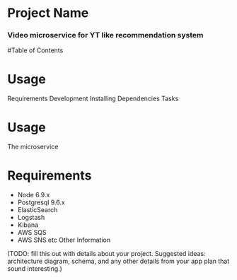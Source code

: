 # Project Name

### Video microservice for YT like recommendation system

#Table of Contents

# Usage
Requirements
Development
Installing Dependencies
Tasks

# Usage

The microservice

# Requirements

* Node 6.9.x
* Postgresql 9.6.x
* ElasticSearch
* Logstash
* Kibana
* AWS SQS
* AWS SNS
etc
Other Information

(TODO: fill this out with details about your project. Suggested ideas: architecture diagram, schema, and any other details from your app plan that sound interesting.)